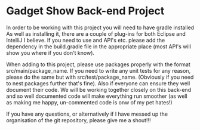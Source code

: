Gadget Show Back-end Project
===========================

In order to be working with this project you will need to have gradle installed
As well as installing it, there are a couple of plug-ins for both Eclipse and IntelliJ I believe.
If you need to use and API's etc. please add the dependency in the build.gradle file in the appropriate place
(most API's will show you where if you don't know).

When adding to this project, please use packages properly with the format src/main/package_name. If you need to write any unit tests for any reason, please do the same but with src/test/package_name. (Obviously if you need to nest packages further that's fine). Also if everyone can ensure they well document their code. We will be working together closely on this back-end and so well documented code will make everything run smoother (as well as making me happy, un-commented code is onw of my pet hates!)

If you have any questions, or alternatively if I have messed up the organisation of the git repository, please give me a shout!!! 